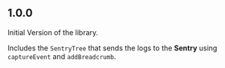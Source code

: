 ## 1.0.0

Initial Version of the library.

Includes the `SentryTree` that sends the logs to the **Sentry** using `captureEvent` and `addBreadcrumb`.

